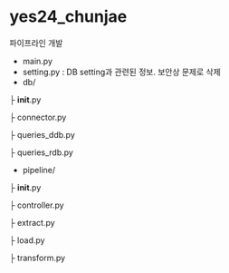 # yes24_chunjae
파이프라인 개발

* main.py
* setting.py : DB setting과 관련된 정보. 보안상 문제로 삭제
* db/ 

 
 ├ __init__.py				

 ├ connector.py				

 ├ queries_ddb.py				

 ├ queries_rdb.py				

* pipeline/ 

 ├ __init__.py				

 ├ controller.py				

 ├ extract.py				

 ├ load.py				

 ├ transform.py				
				
